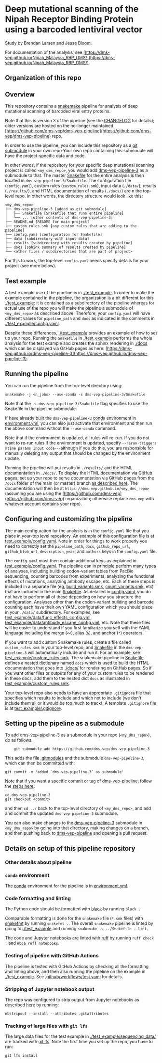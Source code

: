 # Deep mutational scanning of the Nipah Receptor Binding Protein using a barcoded lentiviral vector
Study by Brendan Larsen and Jesse Bloom.

For documentation of the analysis, see [https://dms-vep.github.io/Nipah_Malaysia_RBP_DMS/](https://dms-vep.github.io/Nipah_Malaysia_RBP_DMS/).

## Organization of this repo


## Overview
This repository contains a [snakemake](https://snakemake.readthedocs.io/) pipeline for analysis of deep mutational scanning of barcoded viral entry proteins.

Note that this is version 3 of the pipeline (see the [CHANGELOG](CHANGELOG.md) for details); older versions are hosted on the no-longer maintained [https://github.com/dms-vep/dms-vep-pipeline](https://github.com/dms-vep/dms-vep-pipeline) repo.

In order to use the pipeline, you can include this repository as a [git submodule](https://git-scm.com/book/en/v2/Git-Tools-Submodules) in your own repo
Your own repo containing this submodule will have the project-specific data and code.

In other words, if the repository for your specific deep mutational scanning project is called `<my_dms_repo>`, you would add [dms-vep-pipeline-3](https://github.com/dms-vep/dms-vep-pipeline-3) as a submodule to that.
The master [Snakefile](Snakefile) for the entire analysis is then located in `dms-vep-pipeline-3/Snakefile`.
The configuration file (`config.yaml`), custom rules (`custom_rules.smk`), input data (`./data/`), results (`./results/`), and HTML documentation of results (`./docs/`) are n the top-level repo.
In other words, the directory structure would look like this:

```
<my_dms_repo>
├── dms-vep-pipeline-3 [added as git submodule]
│   ├── Snakefile [Snakefile that runs entire pipeline]
│   └── ... [other contents of dms-vep-pipeline-3]
├── README.md [README for main project]
├── custom_rules.smk [any custom rules that are adding to the pipeline]
├── config.yaml [configuration for Snakefile]
├── data [subdirectory with input data]
├── results [subdirectory with results created by pipeline]
├── docs [sphinx summary of results created by pipeline]
└── <other files / subdirectories that are part of project>
```

For this to work, the top-level `config.yaml` needs specify details for your project (see more below).

## Test example
A test example use of the pipeline is in [./test_example](test_example).
In order to make the example contained in the pipeline, the organization is a bit different for this [./test_example](test_example): it is contained as a subdirectory of the pipeline whereas for actual use of the repo you will make the pipeline a submodule of `<my_dms_repo>` as described above.
Therefore, your `config.yaml` will have different values for `pipeline_path` and `docs` as indicated in the comments in [./test_example/config.yaml](test_example/config.yaml).

Despite these differences, [./test_example](test_example) provides an example of how to set up your repo.
Running the `Snakefile` in [./test_example](test_example) performs the whole analysis for the test example and creates the sphinx rendering in [./docs](docs) which can be displayed via GitHub pages as here: [https://dms-vep.github.io/dms-vep-pipeline-3](https://dms-vep.github.io/dms-vep-pipeline-3).

## Running the pipeline
You can run the pipeline from the top-level directory using:

    snakemake -j <n_jobs> --use-conda -s dms-vep-pipeline-3/Snakefile

Note that the `-s dms-vep-pipeline-3/Snakefile` flag specifies to use the Snakefile in the pipeline submodule.

If have already built the `dms-vep-pipeline-3` [conda](https://docs.conda.io/) environment in [environment.yml](environment.yml), you can also just activate that environment and then run the above command without the `--use-conda` command.

Note that if the environment is updated, all rules will re-run.
If you do not want to re-run rules if the environment is updated, specify `--rerun-triggers mtime params input code`---although if you do this, you are responsible for manually deleting any output that should be changed by the environment update.

Running the pipeline will put results in `./results/` and the HTML documentation in `./docs/`.
To display the HTML documentation via GitHub pages, set up your repo to serve documentation via GitHub pages from the `/docs` folder of the main (or master) branch [as described here](https://docs.github.com/en/pages/getting-started-with-github-pages/configuring-a-publishing-source-for-your-github-pages-site).
The documentation will then be at `https://dms-vep.github.io/<my_dms_repo>` (assuming you are using the [https://github.com/dms-vep](https://github.com/dms-vep) organization; otherwise replace `dms-vep` with whatever account contains your repo).

## Configuring and customizing the pipeline
The main configuration for the analysis is in the `config.yaml` file that you place in your-top level repository.
An example of this configuration file is at [test_example/config.yaml](test_example/config.yaml).
Note in order for things to work properly you need to correctly set the `pipeline_path`, `docs`, `github_repo_url`, `github_blob_url`, `description`, `year`, and `authors` keys in the `config.yaml` file.

The `config.yaml` must then contain additional keys as explained in [test_example/config.yaml](test_example/config.yaml).
The pipeline can in principle perform many types of analyses, including building codon-variant tables from PacBio sequencing, counting barcodes from experiments,  analyzing the functional effects of mutations, analyzing antibody escape, etc. Each of these steps is included in a separate file (eg, [build_variants.smk](build_variants.smk), [count_variants.smk](count_variants.smk), etc) that are included in the main [Snakefile](Snakefile).
As detailed in [config.yaml](config.yaml), you do not have to perform all of these depending on how you structure the configuration.
Analyses other than the codon-variant building and barcode counting each have their own YAML configuration which you should place in your `./data/` subdirectory.
For examples, see [test_example/data/func_effects_config.yml](test_example/data/func_effects_config.yml), [test_example/data/antibody_escape_config.yml](test_example/data/antibody_escape_config.yml), etc.
Note that these files will be easier to understand if you first familiarize yourself with the YAML language including the merge (`<<`), alias (`&`), and anchor (`*`) operators.

If you want to add custom Snakemake rules, create a file called `custom_rules.smk` in your top-level repo, and [Snakefile](Snakefile) in the `dms-vep-pipeline-3` will automatically include and run it.
For an example, see [test_example/custom_rules.smk](test_example/custom_rules.smk).
The snakemake pipeline in [Snakefile](Snakefile) defines a nested dictionary named `docs` which is used to build the HTML documentation that goes into [./docs/](docs) for rendering on GitHub pages.
So if you want other files or outputs for any of your custom rules to be rendered in these docs, add them to the nested dict `docs` as illustrated in [test_example/custom_rules.smk](test_example/custom_rules.smk).

Your top-level repo also needs to have an appropriate `.gitignore` file that specifies which results to include and which not to include (we don't include them all or it would be too much to track).
A template `.gitignore` file is at [test_example/.gitignore](test_example/.gitignore).

## Setting up the pipeline as a submodule
To add [dms-vep-pipeline-3](https://github.com/dms-vep/dms-vep-pipeline-3) as a [submodule](https://git-scm.com/book/en/v2/Git-Tools-Submodules) in your repo (`<my_dms_repo>`), do as follows.

        git submodule add https://github.com/dms-vep/dms-vep-pipeline-3

This adds the file [.gitmodules](.gitmodules) and the submodule `dms-vep-pipeline-3`, which can then be committed with:

    git commit -m 'added `dms-vep-pipeline-3` as submodule'

Note that if you want a specific commit or tag of [dms-vep-pipeline](https://github.com/dms-vep/dms-vep-pipeline), follow the [steps here](https://stackoverflow.com/a/10916398):

    cd dms-vep-pipeline-3
    git checkout <commit>

and then `cd ../` back to the top-level directory of `<my_dms_repo>`, and add and commit the updated `dms-vep-pipeline-3` submodule.

You can also make changes to the [dms-vep-pipeline-3](https://github.com/dms-vep/dms-vep-pipeline) submodule in `<my_dms_repo>` by going into that directory, making changes on a branch, and then pushing back to [dms-vep-pipeline](https://github.com/dms-vep/dms-vep-pipeline-3) and opening a pull request.

## Details on setup of this pipeline repository

### Other details about pipeline

### `conda` environment
The [conda](https://docs.conda.io/) environment for the pipeline is in [environment.yml](environment.yml).

### Code formatting and linting
The Python code should be formatted with [black](https://black.readthedocs.io/) by running `black .`

Comparable formatting is done for the `snakemake` file (`*.smk` files) with [snakefmt](https://github.com/snakemake/snakefmt) by running `snakefmt .`.
The overall `snakemake` pipeline is linted by going to [./test_example](test_example) and running `snakemake -s ../Snakefile --lint`.

The code and Jupyter notebooks are linted with [ruff](https://github.com/astral-sh/ruff) by running `ruff check .` and `nbqa ruff notebooks`.

### Testing of pipeline with GitHub Actions
The pipeline is tested with GitHub Actions by checking all the formatting and linting above, and then also running the pipeline on the example in [./test_example](test_example).
See [.github/workflows/test.yaml](.github/workflows/test.yaml) for details.

### Stripping of Jupyter notebook output
The repo was configured to strip output from Jupyter notebooks as described [here](http://mateos.io/blog/jupyter-notebook-in-git/) by running:

    nbstripout --install --attributes .gitattributes

### Tracking of large files with `git lfs`
The large data files for the test example in [./test_example/sequencing_data/](test_example/sequencing_data/) are tracked with [git lfs](http://arfc.github.io/manual/guides/git-lfs).
Note the first time you set up the repo, you have to run:

    git lfs install